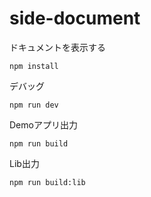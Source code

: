 # side-document

ドキュメントを表示する


```
npm install
```

デバッグ
```
npm run dev
```

Demoアプリ出力
```
npm run build
```

Lib出力
```
npm run build:lib
```
